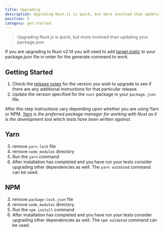 ```yaml
---
title: Upgrading
description: Upgrading Nuxt.js is quick, but more involved than updating your package.json
position: 5
category: get-started
---
```


> Upgrading Nuxt.js is quick, but more involved than updating your package.json

If you are upgrading to Nuxt v2.14 you will need to add [target:static](http://localhost:3000/guides/features/deployment-targets#static-hosting) to your package.json file in order for the generate command to work.

## Getting Started

1. Check the [release notes](/guide/release-notes) for the version you wish to upgrade to see if there are any additional instructions for that particular release.
2. Update the version specified for the `nuxt` package in your `package.json` file.

After this step instructions vary depending upon whether you are using Yarn or NPM. _[Yarn](https://yarnpkg.com/en/docs/usage) is the preferred package manager for working with Nuxt as it is the development tool which tests have been written against._

## Yarn

3. remove `yarn.lock` file
4. remove `node_modules` directory
5. Run the `yarn` command
6. After installation has completed and you have run your tests consider upgrading other dependencies as well. The `yarn outdated` command can be used.

## NPM

3. remove `package-lock.json` file
4. remove `node_modules` directory
5. Run the `npm install` command
6. After installation has completed and you have run your tests consider upgrading other dependencies as well. The `npm outdated` command can be used.
